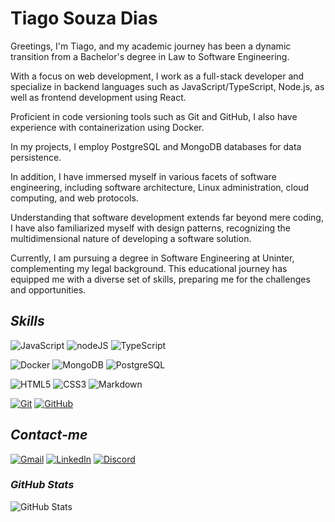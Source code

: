 # **Tiago Souza Dias**
Greetings, I'm Tiago, and my academic journey has been a dynamic transition from a Bachelor's degree in Law to Software Engineering.

With a focus on web development, I work as a full-stack developer and specialize in backend languages such as JavaScript/TypeScript, Node.js, as well as frontend development using React.

Proficient in code versioning tools such as Git and GitHub, I also have experience with containerization using Docker.

In my projects, I employ PostgreSQL and MongoDB databases for data persistence.

In addition, I have immersed myself in various facets of software engineering, including software architecture, Linux administration, cloud computing, and web protocols.

Understanding that software development extends far beyond mere coding, I have also familiarized myself with design patterns, recognizing the multidimensional nature of developing a software solution. 

Currently, I am pursuing a degree in Software Engineering at Uninter, complementing my legal background. This educational journey has equipped me with a diverse set of skills, preparing me for the challenges and opportunities.


## *Skills*


![JavaScript](https://img.shields.io/badge/JavaScript-000?style=for-the-badge&logo=javascript&logoColor=30A3DC) ![nodeJS](https://img.shields.io/badge/node.JS-000?style=for-the-badge&logo=node.js)
 ![TypeScript](https://img.shields.io/badge/framework-000?style=for-the-badge&logo=typescript)


![Docker](https://img.shields.io/badge/Docker-000?style=for-the-badge&logo=docker) ![MongoDB](https://img.shields.io/badge/MongoDB-000?style=for-the-badge&logo=mongodb) ![PostgreSQL](https://img.shields.io/badge/PostgreSQL-000?style=for-the-badge&logo=PostgreSQL)


![HTML5](https://img.shields.io/badge/HTML-000?style=for-the-badge&logo=html5&logoColor=30A3DC) ![CSS3](https://img.shields.io/badge/CSS3-000?style=for-the-badge&logo=css3&logoColor=E94D5F) ![Markdown](https://img.shields.io/badge/Markdown-000?style=for-the-badge&logo=markdown)


[![Git](https://img.shields.io/badge/Git-000?style=for-the-badge&logo=git&logoColor=E94D5F)](https://git-scm.com/doc) [![GitHub](https://img.shields.io/badge/GitHub-000?style=for-the-badge&logo=github&logoColor=30A3DC)](https://docs.github.com/)


## *Contact-me*

[![Gmail](https://img.shields.io/badge/Gmail-000?style=for-the-badge&logo=Gmail)](mailto:tiago0214@gmail.com)
[![LinkedIn](https://img.shields.io/badge/LinkedIn-000?style=for-the-badge&logo=LinkedIn)](https://linkedin.com/in/tiago-souza-ba234b11a)
[![Discord](https://img.shields.io/badge/Discord-000?style=for-the-badge&logo=discord)](https://discordapp.com/users/327618059642732544)

### *GitHub Stats*
![GitHub Stats](https://github-readme-stats.vercel.app/api?username=tiago0214&theme=transparent&bg_color=000&border_color=30A3DC&show_icons=true&icon_color=30A3DC&title_color=E94D5F&text_color=FFF&hide_title=true&hide=stars)
